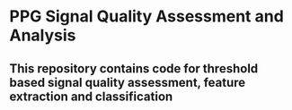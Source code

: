# PPG Signal Quality Assessment and Analysis

## This repository contains code for threshold based signal quality assessment, feature extraction and classification